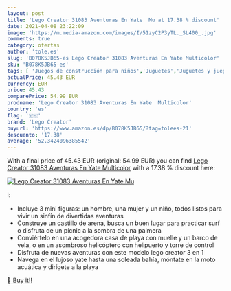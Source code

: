 ```yaml
---
layout: post
title: 'Lego Creator 31083 Aventuras En Yate  Mu at 17.38 % discount'
date: 2021-04-08 23:22:09
image: 'https://m.media-amazon.com/images/I/51zyC2P3yTL._SL400_.jpg'
comments: true
category: ofertas
author: 'tole.es'
slug: 'B078K5JB65-es Lego Creator 31083 Aventuras En Yate Multicolor'
sku: 'B078K5JB65-es'
tags: [ 'Juegos de construcción para niños','Juguetes','Juguetes y juegos','lego','lego creator', ]
actualPrice: 45.43 EUR
currency: EUR
price: 45.43
comparePrice: 54.99 EUR
prodname: 'Lego Creator 31083 Aventuras En Yate  Multicolor'
country: 'es'
flag: '🇪🇸'
brand: 'Lego Creator'
buyurl: 'https://www.amazon.es/dp/B078K5JB65/?tag=tolees-21'
descuento: '17.38'
average: '52.3424096385542'
---
```


With a final price of 45.43 EUR (original: 54.99 EUR) you can find [Lego Creator 31083 Aventuras En Yate  Multicolor](https://www.amazon.es/dp/B078K5JB65/?tag=tolees-21) with a  17.38 % discount here:

[![Lego Creator 31083 Aventuras En Yate  Mu](https://m.media-amazon.com/images/I/51zyC2P3yTL._SL400_.jpg)](https://www.amazon.es/dp/B078K5JB65/?tag=tolees-21)

ℹ️:

- Incluye 3 mini figuras: un hombre, una mujer y un niño, todos listos para vivir un sinfín de divertidas aventuras
- Construye un castillo de arena, busca un buen lugar para practicar surf o disfruta de un pícnic a la sombra de una palmera
- Conviértelo en una acogedora casa de playa con muelle y un barco de vela, o en un asombroso helicóptero con helipuerto y torre de control
- Disfruta de nuevas aventuras con este modelo lego creator 3 en 1
- Navega en el lujoso yate hasta una soleada bahía, móntate en la moto acuática y dirígete a la playa

[🛒 Buy it!!](https://www.amazon.es/dp/B078K5JB65/?tag=tolees-21)
